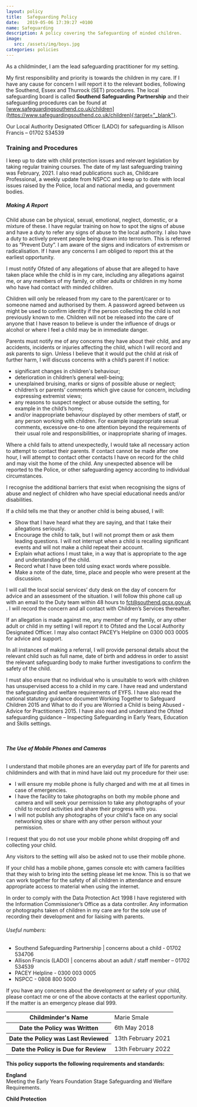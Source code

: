 ```yaml
---
layout: policy
title:  Safeguarding Policy
date:   2019-05-06 17:39:27 +0100
name: Safeguarding
description: A policy covering the Safeguarding of minded children.
image:
   src: /assets/img/boys.jpg
categories: policies
---
```


As a childminder, I am the lead safeguarding practitioner for my setting.

My first responsibility and priority is towards the children in my care. If I have any cause for concern I will report it to the relevant bodies, following the Southend, Essex and Thurrock (SET) procedures. The local safeguarding board is called **Southend Safeguarding Partnership** and their safeguarding procedures can be found at [www.safeguardingsouthend.co.uk/children](https://www.safeguardingsouthend.co.uk/children){:target="_blank"}.

Our Local Authority Designated Officer (LADO) for safeguarding is Allison Francis – 01702 534539

### Training and Procedures

I keep up to date with child protection issues and relevant legislation by taking regular training courses. The date of my last safeguarding training was February, 2021. I also read publications such as, Childcare Professional, a weekly update from NSPCC and keep up to date with local issues raised by the Police, local and national media, and government bodies.

##### Making A Report
Child abuse can be physical, sexual, emotional, neglect, domestic, or a mixture of these.   I have regular training on how to spot the signs of abuse and have a duty to refer any signs of abuse to the local authority.
I also have a duty to actively prevent people being drawn into terrorism. This is referred to as “Prevent Duty”. I am aware of the signs and indicators of extremism or radicalisation. If I have any concerns I am obliged to report this at the earliest opportunity.

I must notify Ofsted of any allegations of abuse that are alleged to have taken place while the child is in my care, including any allegations against me, or any members of my family, or other adults or children in my home who have had contact with minded children.

Children will only be released from my care to the parent/carer or to someone named and authorised by them. A password agreed between us might be used to confirm identity if the person collecting the child is not previously known to me. Children will not be released into the care of anyone that I have reason to believe is under the influence of drugs or alcohol or where I feel a child may be in immediate danger.

Parents must notify me of any concerns they have about their child, and any accidents, incidents or injuries affecting the child, which I will record and ask parents to sign.
Unless I believe that it would put the child at risk of further harm, I will discuss concerns with a child’s parent if I notice:

+ significant changes in children's behaviour;
+ deterioration in children’s general well-being;
+ unexplained bruising, marks or signs of possible abuse or neglect;
+ children’s or parents’ comments which give cause for concern, including expressing extremist views;
+ any reasons to suspect neglect or abuse outside the setting, for example in the
child’s home; 
+ and/or inappropriate behaviour displayed by other members of staff, or any person working with children. For example inappropriate sexual comments, excessive one-to one attention beyond the requirements of their usual role and responsibilities, or inappropriate sharing of images.

Where a child fails to attend unexpectedly, I would take all necessary action to attempt to contact their parents. If contact cannot be made after one hour, I will attempt to contact other contacts I have on record for the child and may visit the home of the child. Any unexpected absence will be reported to the Police, or other safeguarding agency according to individual circumstances.

I recognise the additional barriers that exist when recognising the signs of abuse and neglect of children who have special educational needs and/or disabilities.

If a child tells me that they or another child is being abused, I will:
+ Show that I have heard what they are saying, and that I take their allegations seriously.
+ Encourage the child to talk, but I will not prompt them or ask them leading questions. I will not interrupt when a child is recalling significant events and will not make a child repeat their account.
+ Explain what actions I must take, in a way that is appropriate to the age and understanding of the child.
+ Record what I have been told using exact words where possible.
+ Make a note of the date, time, place and people who were present at the discussion.

I will call the local social services’ duty desk on the day of concern for advice and an assessment of the situation. I will follow this phone call up with an email to the Duty team within 48 hours to fct@southend.gcsx.gov.uk . I will record the concern and all contact with Children’s Services thereafter.

If an allegation is made against me, any member of my family, or any other adult or child in my setting I will report it to Ofsted and the Local Authority Designated Officer. I may also contact PACEY’s Helpline on 0300 003 0005 for advice and support.

In all instances of making a referral, I will provide personal details about the relevant child such as full name, date of birth and address in order to assist the relevant safeguarding body to make further investigations to confirm the safety of the child.

I must also ensure that no individual who is unsuitable to work with children has unsupervised access to a child in my care. I have read and understand the safeguarding and welfare requirements of EYFS. I have also read the national statutory guidance document Working Together to Safeguard Children 2015 and What to do if you are Worried a Child is being Abused - Advice for Practitioners 2015. I have also read and understand the Ofsted safeguarding guidance – Inspecting Safeguarding in Early Years, Education and Skills settings.

<br>

###### **The Use of Mobile Phones and Cameras**

I understand that mobile phones are an everyday part of life for parents and childminders and with that in mind have laid out my procedure for their use:
+ I will ensure my mobile phone is fully charged and with me at all times in case of emergencies.
+ I have the facility to take photographs on both my mobile phone and camera and will seek your permission to take any photographs of your child to record activities and share their progress with you.
+ I will not publish any photographs of your child's face on any social networking sites or share with any other person without your permission.

I request that you do not use your mobile phone whilst dropping off and collecting your child.

Any visitors to the setting will also be asked not to use their mobile phone.

If your child has a mobile phone, games console etc with camera facilities that they wish to bring into the setting please let me know. This is so that we can work together for the safety of all children in attendance and ensure appropriate access to material when using the internet.

In order to comply with the Data Protection Act 1998 I have registered with the Information Commissioner’s Office as a data controller. Any information or photographs taken of children in my care are for the sole use of recording their development and for liaising with parents.

###### Useful numbers:  
+ Southend Safeguarding Partnership | concerns about a child - 01702 534706
+ Allison Francis (LADO) | concerns about an adult / staff member – 01702 534539
+ PACEY Helpline - 0300 003 0005
+ NSPCC - 0808 800 5000

If you have any concerns about the development or safety of your child, please contact me or one of the above contacts at the earliest opportunity. If the matter is an emergency please dial 999.

<table class="table table-bordered mt-5 mb-5">
  <tbody>
    <tr>
      <th scope="row">Childminder's Name </th>
      <td>Marie Smale</td>
    </tr>
    <tr>
      <th scope="row">Date the Policy was Written</th>
      <td>6th May 2018</td>
    </tr>
    <tr>
      <th scope="row">Date the Policy was Last Reviewed</th>
      <td>13th February 2021</td>
    </tr>
    <tr>
      <th scope="row">Date the Policy is Due for Review</th>
      <td>13th February 2022</td>
    </tr>
  </tbody>
</table>

**This policy supports the following requirements and standards:**

**England**  
   Meeting the Early Years Foundation Stage Safeguarding and Welfare Requirements.  

**Child Protection**